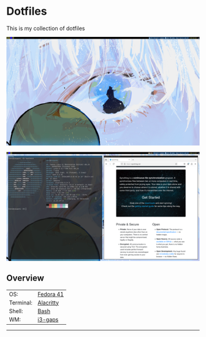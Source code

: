 # Dotfiles

This is my collection of dotfiles

![img](/screenshots/img_6.png)


![img](/screenshots/img_5.png)


## Overview   	         	                                  
|           |                                                     | 
|---	      | ---	                                                |
| OS:  	    | [Fedora 41](https://getfedora.org/en/)  	              |
| Terminal: | [Alacritty](https://github.com/alacritty/alacritty) |
| Shell:  	| [Bash](https://www.gnu.org/software/bash/manual)   	|
| WM:  	    | [i3-gaps](https://github.com/Airblader/i3)  	      |



---

